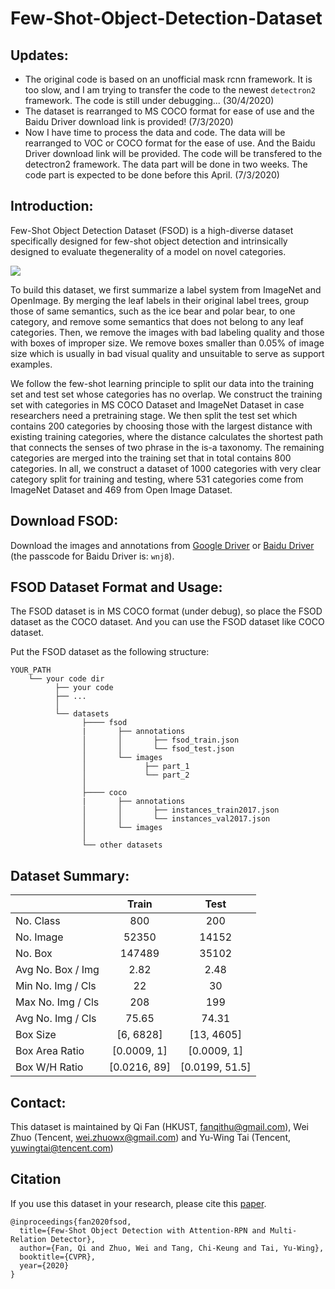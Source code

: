 # Few-Shot-Object-Detection-Dataset

## Updates:
- The original code is based on an unofficial mask rcnn framework. It is too slow, and I am trying to transfer the code to the newest `detectron2` framework. The code is still under debugging... (30/4/2020)
- The dataset is rearranged to MS COCO format for ease of use and the Baidu Driver download link is provided! (7/3/2020)
- Now I have time to process the data and code. The data will be rearranged to VOC or COCO format for the ease of use. And the Baidu Driver download link will be provided. The code will be transfered to the detectron2 framework. The data part will be done in two weeks. The code part is expected to be done before this April. (7/3/2020)

## Introduction:

  Few-Shot Object Detection Dataset (FSOD) is a high-diverse dataset specifically designed for few-shot object detection and intrinsically designed to evaluate thegenerality of a model on novel categories. 
  
  ![](https://github.com/fanq15/Few-Shot-Object-Detection-Dataset/raw/master/demo.jpg)
  
  To build this dataset, we first summarize a label system from ImageNet and OpenImage. By merging the leaf labels in their original label trees, group those of same semantics, such as the ice bear and polar bear, to one category, and remove some semantics that does not belong to any leaf categories. Then, we remove the images with bad labeling quality and those with boxes of improper size. We remove boxes smaller than 0.05% of image size which is usually in bad visual quality and unsuitable to serve as support examples. 

  We follow the few-shot learning principle to split our data into the training set and test set whose categories has no overlap. We construct the training set with categories in MS COCO Dataset and ImageNet Dataset in case researchers need a pretraining stage. We then split the test set which contains 200 categories by choosing those with the largest distance with existing training categories, where the distance calculates the shortest path that connects the senses of two phrase in the is-a taxonomy. The remaining categories are merged into the training set that in total contains 800 categories. In all, we construct a dataset of 1000 categories with very clear category split for training and testing, where 531 categories come from ImageNet Dataset and 469 from Open Image Dataset.


## Download FSOD:

  Download the images and annotations from [Google Driver](https://drive.google.com/drive/folders/1XXADD7GvW8M_xzgFpHfudYDYtKtDgZGM?usp=sharing) or [Baidu Driver](https://pan.baidu.com/s/1sfJWw-OnjAjRZTj797gl9A) (the passcode for Baidu Driver is: `wnj8`).

## FSOD Dataset Format and Usage:

  The FSOD dataset is in MS COCO format (under debug), so place the FSOD dataset as the COCO dataset. And you can use the FSOD dataset like COCO dataset.
  
  Put the FSOD dataset as the following structure:
  ```
  YOUR_PATH
      └── your code dir
            ├── your code
            ├── ...
            │ 
            └── datasets
                  ├──── fsod
                  |       ├── annotations
                  │       │       ├── fsod_train.json
                  │       │       └── fsod_test.json
                  │       └── images
                  │             ├── part_1
                  │             └── part_2
                  │ 
                  ├──── coco
                  |       ├── annotations
                  │       │       ├── instances_train2017.json
                  │       │       └── instances_val2017.json
                  │       └── images
                  │ 
                  └── other datasets
  ```  
## Dataset Summary:


|  | Train | Test |
| ---------- | :-----------:  | :-----------: |
|No. Class | 800 | 200 |
|No. Image | 52350 | 14152 |
|No. Box | 147489 | 35102 |
|Avg No. Box / Img  | 2.82 | 2.48 |
|Min No. Img / Cls  | 22 | 30 |
|Max No. Img / Cls  | 208 | 199 |
|Avg No. Img / Cls  | 75.65 | 74.31 |
|Box Size | [6, 6828] | [13, 4605] |
|Box Area Ratio | [0.0009, 1] | [0.0009, 1] |
|Box W/H Ratio | [0.0216, 89] | [0.0199, 51.5] |
    
## Contact:

  This dataset is maintained by Qi Fan (HKUST, fanqithu@gmail.com), Wei Zhuo (Tencent, wei.zhuowx@gmail.com) and Yu-Wing Tai (Tencent, yuwingtai@tencent.com) 

## Citation

  If you use this dataset in your research, please cite this [paper](https://arxiv.org/pdf/1908.01998v1.pdf).

  ```
  @inproceedings{fan2020fsod,
    title={Few-Shot Object Detection with Attention-RPN and Multi-Relation Detector},
    author={Fan, Qi and Zhuo, Wei and Tang, Chi-Keung and Tai, Yu-Wing},
    booktitle={CVPR},
    year={2020}
  }
  ```
